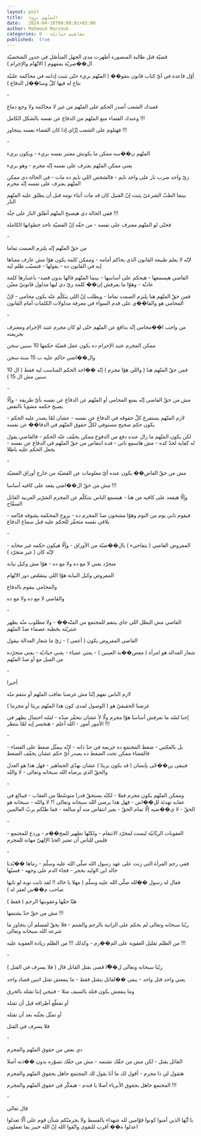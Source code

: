 ```yaml
---
layout: post
title:  المتّهم بريء
date:   2024-04-10T00:00:01+03:00
author: Mahmoud Marzouk
categories: 0 - مفاهيم حياتيّة
published:  true
---
```

قضيّة قتل طالبة المنصورة أظهرت مدى الجهل المتأصّل في جذور الشخصيّة ال��صريّة
بمفهوم ( الاتّهام والإجرام )

أوّل قاعدة في أيّ كتاب قانون بتقو�� ( المتّهم بريء حتّى تثبت إدانته في
محاكمة علنيّة تتاح له فيها كلّ وسا��ل الدفاع )

\-

فعندك الشعب أصدر الحكم على المتّهم من غير لا محاكمة ولا وجع
دماغ

وعندك القضاء منع المتّهم من الدفاع عن نفسه بالشكل الكامل !!!

فهتلوم على الشعب إزّاي إذا كان القضاء نفسه بيتجاوز !!!

\-

المتّهم ن��سه ممكن ما يكونش معتبر نفسه بريء - ويكون بريء

يعني ممكن المتّهم يعترف على نفسه إنّه مجرم - وهو بريء

زيّ واحد ضرب نار على واحد نايم - فالشخص اللي نايم ده مات - في الحالة دي
ممكن المتّهم يعترف على نفسه إنّه مجرم

بينما الطبّ الشرعيّ يثبت إنّ القتيل كان قد مات أثناء نومه قبل أن يطلق عليه
المتّهم النار

ففي الحالة دي هيصبح المتّهم أطلق النار على جثّة !!!

فحتّى لو المتّهم معترف على نفسه - من حقّه إنّ القضيّة تاخد خطواتها
الكاملة

\-

من حقّ المتّهم إنّه يلتزم الصمت تماما

لإنّه لا يعلم طبيعة القانون الذي يحاكم أمامه - وممكن كلمة يكون هوّا مش
عارف معناها إيه في القانون ده - يقولها - فتسبّب ظلم ليه

القاضي هيسمعها - هيحكم على أساسها - بينما المتّهم قالها بدون قصد-
باعتبارها كلمة عاديّة - وهوّا ما يعرفش إن�� كلمة زيّ دي ليها مدلول قانونيّ
معيّن

فمن حقّ المتّهم هنا يلتزم الصمت تماما - ويطلب إنّ اللي يتكلّم عنّه يكون
محامي - لإنّ المحامي هو والقا��ي على قدم السواء في معرفة مدلولات الكلمات
أمام القانون

\-

من واجب ا��محامي إنّه يدافع عن المتّهم حتّى لو كان مجرم عتيد الإجرام ومعترف
بجريمته

ممكن المجرم عتيد الإجرام ده يكون عمل قضيّة حكمها 10 سنين سجن

وال��اضي حاكم عليه ب 15 سنة سجن

فمن حقّ المتّهم هنا ( واللي هوّا مجرم ) إنّه ��اخد الحكم المناسب ليه فقط (
ال 10 سنين مش ال 15 )

\-

مش من حقّ القاضي إنّه يمنع المحامي أو المتّهم عن الدفاع عن نفسه بأيّ
طريقة - وإلّا يصبح حكمه مشوبا بالنقص

لازم المتّهم يستفرغ كلّ حقوقه في الدفاع عن نفسه - عشان لمّا يصدر عليه
الحكم - يكون حكم صحيح مستوفي لكلّ حقوق المتّهم في الدفا�� عن
نفسه

لكن يكون المتّهم ما زال عنده دفع من الدفوع ممكن يخفّف عنّه الحكم - فالقاضي
يقول له كفاية لحدّ كده - مش هاسمع تاني - فده انتقاص من حقّ المتّهم في
الدفاع عن نفسه - يجعل الحكم عليه باطلا

\-

مش من حقّ القاض�� يكون عنده أيّ معلومات عن القضيّة من خارج أوراق
القضيّة

مش من حقّ ال��اضي يقعد على كافيه أساسا !!!

وإلّا هيقعد على كافيه من هنا - هيسمع الناس بتتكلّم عن المجرم الشرّير
العربيد القاتل السفّاح

فيقوم تاني يوم من النوم وهوّا مشحون ضدّ المجرم ده - يروح المحكمة يشوفه
قدّامه - يلاقي نفسه متحفّز للحكم عليه قبل سماع الدفاع

\-

المفروض القاضي ( يتفاجيء ) بال��ضيّة من الأوراق - وإلّا هيكون حكمه غير
محايد - لإنّه كان ( غير متجرّد )

متجرّد يعني لا مع ده ولا مع ده - هوّا مش وكيل نيابة

المفروض وكيل النيابة هوّا اللي بيتقمّص دور الاتّهام

والمحامي بيقوم بالدفاع

والقاضي لا مع ده ولا مع ده

\-

القاضي مش البطل اللي جاي ينتقم للمجتمع من المتّه�� - ولا مطلوب منّه يظهر
عنتريّته بخطبة عصماء ضدّ المتّهم

القاضي المفروض يكون ( أعمى ) - زيّ ما شعار العدالة بيقول

شعار العدالة هو امرأة ( معص��بة العينين ) - يعني عمياء - يعني
حياديّة - يعني متجرّدة من الميل مع أو ضدّ المتّهم

\-

أخيرا

لازم الناس تفهم إنّنا مش غرضنا نعاقب المتّهم أو ننتقم منّه

غرضنا الحقيقيّ هو ( الوصول لمدى كون هذا المتّهم بريئا أو
مجرما )

إحنا لسّه ما نعرفش أساسا هوّا مجرم ولّا لأ عشان نتحفّز ضدّه - لسّه احتمال
يظهر في الأمور أمور - الله أعلم - هنخسر إيه لمّا ننتظر !!!

\-

بل بالعكس - ضغط المجتمع ده جريمة في حدّ ذاته - لإنّه بيمثّل ضغط على
القضاء - فالقضاء ممكن تحت الضغط ده يصدر أيّ حكم عشان يخفّف
الضغط

فنبقى بن��حّى بإنسان ( قد يكون بريئا ) عشان نهدّي الجماهير - فهل هذا هو
العدل والحقّ الذي يرضاه الله سبحانه وتعالى - لا والله

\-

وممكن المتّهم يكون مجرم فعلا - لكنّه يستحقّ قدرا متوسّطا من العقاب - فيبالغ
في عقابه تهدئة لل��اس - فهل هذا يرضي الله سبحانه وتعالى ؟! لا والله -
سبحانه هو الحقّ - لا ي��ضيه إلّا تمام الحقّ - بغير انتقاص منه أو مبالغة -
فما ظنّكم بربّ العالمين

\-

العقوبات الربّانيّة ليست لمجرّد الانتقام - ولكنّها تطهير للمج��م - وردع
للمجتمع - فليس للناس أن تعتبر الحدّ الإلهيّ مهانة للمجرم

\-

ففي رجم المرأة التي زنت على عهد رسول الله صلّى الله عليه وسلّم - رماها
��يّدنا خالد ابن الوليد بحجر - فجاء الدم على وجهه - فسبّها

فقال له رسول ��لله صلّى الله عليه وسلّم ( مهلا يا خالد !! لقد تابت توبة لو
تابها صاحب م��س لغفر له )

هيّا حقّها وعقوبتها الرجم ( فقط )

مش من حقّ حدّ يشتمها !!!

ربّنا سبحانه وتعالى لم يحكم على الزانية بالرجم والشتم - فلا يحقّ لمسلم أن
يتجاوز ما شرعه الله سبحانه وتعالى

من الظلم تقليل العقوبة على الم��رم - وكذلك !!! من الظلم زيادة العقوبة
عليه !!!

\-

ربّنا سبحانه وتعالى ل��ّا قضى بقتل القاتل قال ( فلا يسرف في
القتل )

يعني واحد قتل واحد - يبقى ��لقاتل يتقتل فقط - ما ينفعش تقتل اتنين قصاد
واحد

وما ينفعش يكون قتله بالسيف مثلا - فتيجي إنتا تقتله بالحرق

أو تقطّع أطرافه قبل أن تقتله

أو تمثّل بجثّته بعد أن تقتله

فلا يسرف في القتل

\-

دي بعض من حقوق المتّهم والمجرم

القاتل يقتل - لكن مش من حقّك تشتمه - مش من حقّك تصوّره بدون ��ذنه
أصلا

هتقول لي دا مجرم - أقول لك ما أنا بقول لك المجتمع جاهل بحقوق المتّهم
والمجرم

المجتمع جاهل بجقوق الأبرياء أصلا يا فندم - هيفكّر في حقوق المتّهم
والمجرم !!!

\-

قال تعالى

يا أيّها الذين آمنوا كونوا قوّامين لله شهداء بالقسط ولا يجرمنّكم شنآن قوم
على ألّا تعدلوا اعدلوا ه�� أقرب للتقوى واتّقوا الله إنّ الله خبير بما
تعملون
